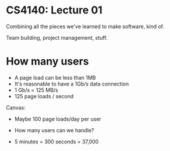 
# CS4140: Lecture 01

Combining all the pieces we've learned to make software, kind of.

Team building, project management, stuff.



# How many users

 - A page load can be less than 1MB
 - It's reasonable to have a 1Gb/s data connection
 - 1 Gb/s = 125 MB/s
 - 125 page loads / second

Canvas:

 - Maybe 100 page loads/day per user
 - How many users can we handle?
 
 - 5 minutes = 300 seconds = 37,000
 

